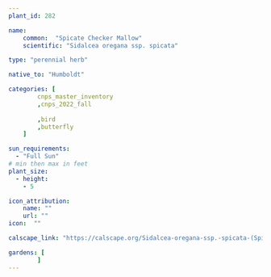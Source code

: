 ```yaml
---
plant_id: 282

name: 
    common:  "Spicate Checker Mallow"    
    scientific: "Sidalcea oregana ssp. spicata"  

type: "perennial herb"

native_to: "Humboldt"

categories: [
        cnps_master_inventory
        ,cnps_2022_fall
        
        ,bird
        ,butterfly  
    ]

sun_requirements:
  - "Full Sun"
# min then max in feet
plant_size:
  - height: 
    - 5

icon_attribution: 
    name: ""
    url: ""
icon:  ""

calscape_link: "https://calscape.org/Sidalcea-oregana-ssp.-spicata-(Spicate-Checker-Mallow)"

gardens: [ 
        ]
---
```




